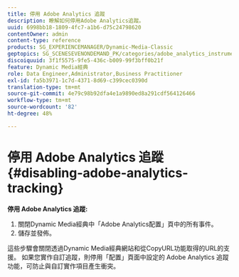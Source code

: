 ```yaml
---
title: 停用 Adobe Analytics 追蹤
description: 瞭解如何停用Adobe Analytics追蹤。
uuid: 6998bb18-1809-4fc7-a1b6-d75c24798620
contentOwner: admin
content-type: reference
products: SG_EXPERIENCEMANAGER/Dynamic-Media-Classic
geptopics: SG_SCENESEVENONDEMAND_PK/categories/adobe_analytics_instrumentation_kit
discoiquuid: 3f1f5575-9fe5-436c-b009-99f3bff0b21f
feature: Dynamic Media經典
role: Data Engineer,Administrator,Business Practitioner
exl-id: fa5b3971-1c7d-4371-8d69-c399cec0390d
translation-type: tm+mt
source-git-commit: 4e79c98b92dfa4e1a9890ed8a291cdf564126466
workflow-type: tm+mt
source-wordcount: '82'
ht-degree: 48%

---
```


# 停用 Adobe Analytics 追蹤{#disabling-adobe-analytics-tracking}

**停用 Adobe Analytics 追蹤:**

1. 關閉Dynamic Media經典中「Adobe Analytics配置」頁中的所有事件。
1. 儲存並發佈。

這些步驟會關閉透過Dynamic Media經典網站和從CopyURL功能取得的URL的支援。 如果您實作自訂追蹤，則停用「配置」頁面中設定的 Adobe Analytics 追蹤功能，可防止與自訂實作項目產生衝突。
